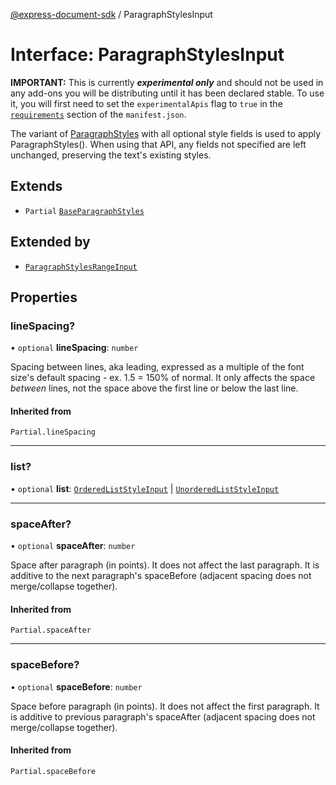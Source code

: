 [@express-document-sdk](../overview.md) / ParagraphStylesInput

# Interface: ParagraphStylesInput

<InlineAlert slots="text" variant="warning"/>

**IMPORTANT:** This is currently ***experimental only*** and should not be used in any add-ons you will be distributing until it has been declared stable. To use it, you will first need to set the `experimentalApis` flag to `true` in the [`requirements`](../../../manifest/index.md#requirements) section of the `manifest.json`.

The variant of [ParagraphStyles](ParagraphStyles.md) with all optional style fields is used to apply ParagraphStyles(). When using that API,
any fields not specified are left unchanged, preserving the text's existing styles.

## Extends

-   `Partial` [`BaseParagraphStyles`](BaseParagraphStyles.md)

## Extended by

-   [`ParagraphStylesRangeInput`](ParagraphStylesRangeInput.md)

## Properties

### lineSpacing?

• `optional` **lineSpacing**: `number`

Spacing between lines, aka leading, expressed as a multiple of the font size's default spacing - ex. 1.5 = 150% of normal.
It only affects the space *between* lines, not the space above the first line or below the last line.

#### Inherited from

`Partial.lineSpacing`

<hr />

### list?

• `optional` **list**: [`OrderedListStyleInput`](OrderedListStyleInput.md) \| [`UnorderedListStyleInput`](UnorderedListStyleInput.md)

<hr />

### spaceAfter?

• `optional` **spaceAfter**: `number`

Space after paragraph (in points). It does not affect the last paragraph. It is additive to the next paragraph's spaceBefore
(adjacent spacing does not merge/collapse together).

#### Inherited from

`Partial.spaceAfter`

<hr />

### spaceBefore?

• `optional` **spaceBefore**: `number`

Space before paragraph (in points). It does not affect the first paragraph. It is additive to previous paragraph's spaceAfter
(adjacent spacing does not merge/collapse together).

#### Inherited from

`Partial.spaceBefore`
